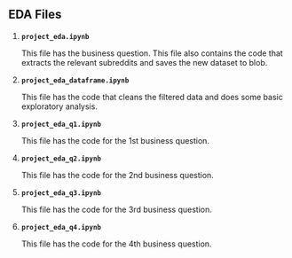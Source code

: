 ## EDA Files

1. **`project_eda.ipynb`**

    This file has the business question. This file also contains the code that extracts the relevant subreddits and saves the new dataset to blob.

2. **`project_eda_dataframe.ipynb`**

    This file has the code that cleans the filtered data and does some basic exploratory analysis.

3. **`project_eda_q1.ipynb`**

    This file has the code for the 1st business question. 

4. **`project_eda_q2.ipynb`**

    This file has the code for the 2nd business question. 

5. **`project_eda_q3.ipynb`**

    This file has the code for the 3rd business question. 

6. **`project_eda_q4.ipynb`**

    This file has the code for the 4th business question. 